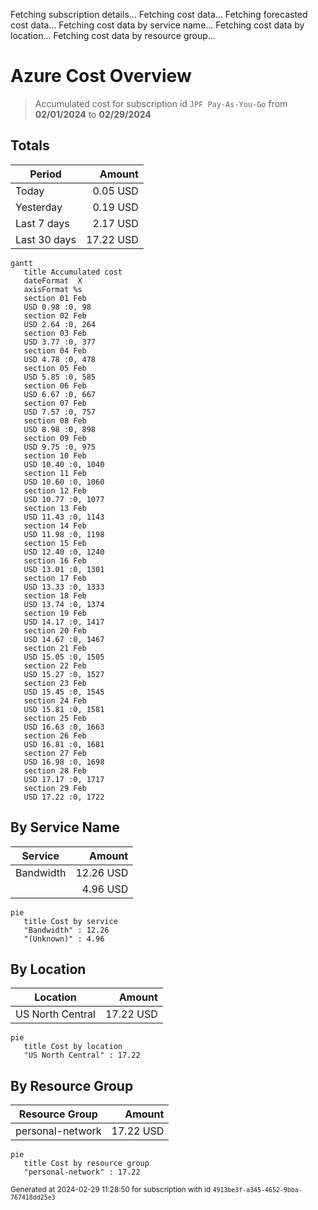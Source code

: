 Fetching subscription details...
Fetching cost data...
Fetching forecasted cost data...
Fetching cost data by service name...
Fetching cost data by location...
Fetching cost data by resource group...
# Azure Cost Overview

> Accumulated cost for subscription id `JPF Pay-As-You-Go` from **02/01/2024** to **02/29/2024**

## Totals

|Period|Amount|
|---|---:|
|Today|0.05 USD|
|Yesterday|0.19 USD|
|Last 7 days|2.17 USD|
|Last 30 days|17.22 USD|

```mermaid
gantt
   title Accumulated cost
   dateFormat  X
   axisFormat %s
   section 01 Feb
   USD 0.98 :0, 98
   section 02 Feb
   USD 2.64 :0, 264
   section 03 Feb
   USD 3.77 :0, 377
   section 04 Feb
   USD 4.78 :0, 478
   section 05 Feb
   USD 5.85 :0, 585
   section 06 Feb
   USD 6.67 :0, 667
   section 07 Feb
   USD 7.57 :0, 757
   section 08 Feb
   USD 8.98 :0, 898
   section 09 Feb
   USD 9.75 :0, 975
   section 10 Feb
   USD 10.40 :0, 1040
   section 11 Feb
   USD 10.60 :0, 1060
   section 12 Feb
   USD 10.77 :0, 1077
   section 13 Feb
   USD 11.43 :0, 1143
   section 14 Feb
   USD 11.98 :0, 1198
   section 15 Feb
   USD 12.40 :0, 1240
   section 16 Feb
   USD 13.01 :0, 1301
   section 17 Feb
   USD 13.33 :0, 1333
   section 18 Feb
   USD 13.74 :0, 1374
   section 19 Feb
   USD 14.17 :0, 1417
   section 20 Feb
   USD 14.67 :0, 1467
   section 21 Feb
   USD 15.05 :0, 1505
   section 22 Feb
   USD 15.27 :0, 1527
   section 23 Feb
   USD 15.45 :0, 1545
   section 24 Feb
   USD 15.81 :0, 1581
   section 25 Feb
   USD 16.63 :0, 1663
   section 26 Feb
   USD 16.81 :0, 1681
   section 27 Feb
   USD 16.98 :0, 1698
   section 28 Feb
   USD 17.17 :0, 1717
   section 29 Feb
   USD 17.22 :0, 1722
```

## By Service Name

|Service|Amount|
|---|---:|
|Bandwidth|12.26 USD|
||4.96 USD|

```mermaid
pie
   title Cost by service
   "Bandwidth" : 12.26
   "(Unknown)" : 4.96
```

## By Location

|Location|Amount|
|---|---:|
|US North Central|17.22 USD|

```mermaid
pie
   title Cost by location
   "US North Central" : 17.22
```

## By Resource Group

|Resource Group|Amount|
|---|---:|
|personal-network|17.22 USD|

```mermaid
pie
   title Cost by resource group
   "personal-network" : 17.22
```

<sup>Generated at 2024-02-29 11:28:50 for subscription with id `4913be3f-a345-4652-9bba-767418dd25e3`</sup>
